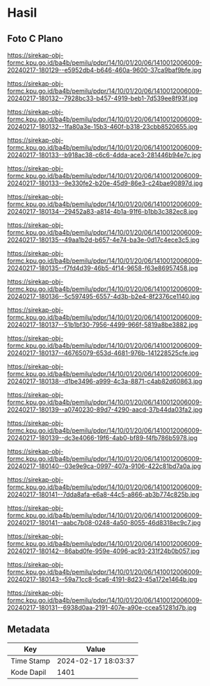 # Hasil

## Foto C Plano

https://sirekap-obj-formc.kpu.go.id/ba4b/pemilu/pdpr/14/10/01/20/06/1410012006009-20240217-180129--e5952db4-b646-460a-9600-37ca9baf9bfe.jpg

https://sirekap-obj-formc.kpu.go.id/ba4b/pemilu/pdpr/14/10/01/20/06/1410012006009-20240217-180132--7928bc33-b457-4919-beb1-7d539ee8f93f.jpg

https://sirekap-obj-formc.kpu.go.id/ba4b/pemilu/pdpr/14/10/01/20/06/1410012006009-20240217-180132--1fa80a3e-15b3-460f-b318-23cbb8520655.jpg

https://sirekap-obj-formc.kpu.go.id/ba4b/pemilu/pdpr/14/10/01/20/06/1410012006009-20240217-180133--b918ac38-c6c6-4dda-ace3-281446b94e7c.jpg

https://sirekap-obj-formc.kpu.go.id/ba4b/pemilu/pdpr/14/10/01/20/06/1410012006009-20240217-180133--9e330fe2-b20e-45d9-86e3-c24bae90897d.jpg

https://sirekap-obj-formc.kpu.go.id/ba4b/pemilu/pdpr/14/10/01/20/06/1410012006009-20240217-180134--29452a83-a814-4b1a-91f6-b1bb3c382ec8.jpg

https://sirekap-obj-formc.kpu.go.id/ba4b/pemilu/pdpr/14/10/01/20/06/1410012006009-20240217-180135--49aa1b2d-b657-4e74-ba3e-0d17c4ece3c5.jpg

https://sirekap-obj-formc.kpu.go.id/ba4b/pemilu/pdpr/14/10/01/20/06/1410012006009-20240217-180135--f7fd4d39-46b5-4f14-9658-f63e86957458.jpg

https://sirekap-obj-formc.kpu.go.id/ba4b/pemilu/pdpr/14/10/01/20/06/1410012006009-20240217-180136--5c597495-6557-4d3b-b2e4-8f2376ce1140.jpg

https://sirekap-obj-formc.kpu.go.id/ba4b/pemilu/pdpr/14/10/01/20/06/1410012006009-20240217-180137--51b1bf30-7956-4499-966f-5819a8be3882.jpg

https://sirekap-obj-formc.kpu.go.id/ba4b/pemilu/pdpr/14/10/01/20/06/1410012006009-20240217-180137--46765079-653d-4681-976b-141228525cfe.jpg

https://sirekap-obj-formc.kpu.go.id/ba4b/pemilu/pdpr/14/10/01/20/06/1410012006009-20240217-180138--d1be3496-a999-4c3a-8871-c4ab82d60863.jpg

https://sirekap-obj-formc.kpu.go.id/ba4b/pemilu/pdpr/14/10/01/20/06/1410012006009-20240217-180139--a0740230-89d7-4290-aacd-37b44da03fa2.jpg

https://sirekap-obj-formc.kpu.go.id/ba4b/pemilu/pdpr/14/10/01/20/06/1410012006009-20240217-180139--dc3e4066-19f6-4ab0-bf89-f4fb786b5978.jpg

https://sirekap-obj-formc.kpu.go.id/ba4b/pemilu/pdpr/14/10/01/20/06/1410012006009-20240217-180140--03e9e9ca-0997-407a-9106-422c81bd7a0a.jpg

https://sirekap-obj-formc.kpu.go.id/ba4b/pemilu/pdpr/14/10/01/20/06/1410012006009-20240217-180141--7dda8afa-e6a8-44c5-a866-ab3b774c825b.jpg

https://sirekap-obj-formc.kpu.go.id/ba4b/pemilu/pdpr/14/10/01/20/06/1410012006009-20240217-180141--aabc7b08-0248-4a50-8055-46d8318ec9c7.jpg

https://sirekap-obj-formc.kpu.go.id/ba4b/pemilu/pdpr/14/10/01/20/06/1410012006009-20240217-180142--86abd0fe-959e-4096-ac93-231f24b0b057.jpg

https://sirekap-obj-formc.kpu.go.id/ba4b/pemilu/pdpr/14/10/01/20/06/1410012006009-20240217-180143--59a71cc8-5ca6-4191-8d23-45a172e1464b.jpg

https://sirekap-obj-formc.kpu.go.id/ba4b/pemilu/pdpr/14/10/01/20/06/1410012006009-20240217-180131--6938d0aa-2191-407e-a90e-ccea51281d7b.jpg


## Metadata

| Key        | Value               |
| ---------- | ------------------- |
| Time Stamp | 2024-02-17 18:03:37 |
| Kode Dapil | 1401                |




